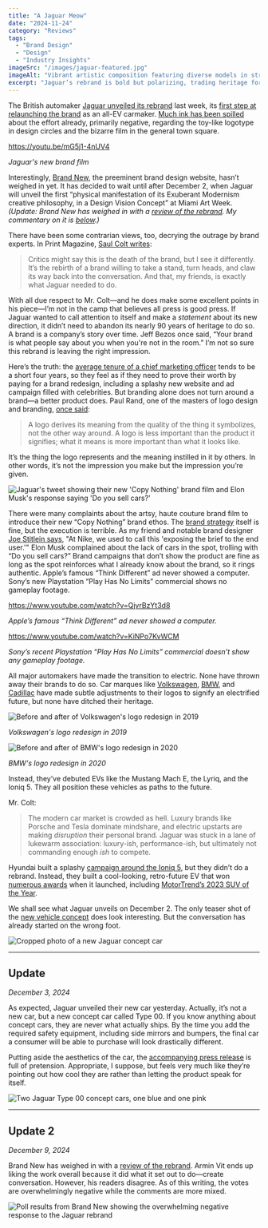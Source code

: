 ```yaml
---
title: "A Jaguar Meow"
date: "2024-11-24"
category: "Reviews"
tags:
  - "Brand Design"
  - "Design"
  - "Industry Insights"
imageSrc: "/images/jaguar-featured.jpg"
imageAlt: "Vibrant artistic composition featuring diverse models in striking, colorful fashion. The central figure is dressed in an elaborate orange-red gown, surrounded by models in bold outfits of pink, red, yellow, and orange tones. The background transitions between shades of orange and pink, with the word ‘JAGUAR’ displayed prominently in the center."
excerpt: "Jaguar’s rebrand is bold but polarizing, trading heritage for hype. In the race for EV dominance, a flashy logo and film won’t cut it—it’s the product that defines the brand. Let’s break down what this redesign gets right, and what it misses."
---
```

The British automaker [Jaguar unveiled its rebrand](https://media.jaguar.com/news/2024/11/fearless-exuberant-compelling-jaguar-reimagined-0) last week, its [first step at relaunching the brand](https://www.caranddriver.com/news/a62939000/jaguar-new-logos-brand-relaunch/) as an all-EV carmaker. [Much ink has been spilled](https://finance.yahoo.com/news/jaguar-exec-promises-team-not-135758168.html) about the effort already, primarily negative, regarding the toy-like logotype in design circles and the bizarre film in the general town square.

https://youtu.be/mG5j1-4nUV4

_Jaguar's new brand film_

Interestingly, [Brand New](https://www.underconsideration.com/brandnew), the preeminent brand design website, hasn’t weighed in yet. It has decided to wait until after December 2, when Jaguar will unveil the first “physical manifestation of its Exuberant Modernism creative philosophy, in a Design Vision Concept” at Miami Art Week. _(Update: Brand New has weighed in with a [review of the rebrand](https://www.underconsideration.com/brandnew/archives/new_logo_and_campaign_for_jaguar_done_in_house.php). My commentary on it is [below](#update-2).)_

There have been some contrarian views, too, decrying the outrage by brand experts. In Print Magazine, [Saul Colt writes](https://www.printmag.com/industry-perspectives/you-are-all-wrong-about-the-jaguar-rebrand/):

> Critics might say this is the death of the brand, but I see it differently. It’s the rebirth of a brand willing to take a stand, turn heads, and claw its way back into the conversation. And that, my friends, is exactly what Jaguar needed to do.

With all due respect to Mr. Colt—and he does make some excellent points in his piece—I’m not in the camp that believes all press is good press. If Jaguar wanted to call attention to itself and make a _statement_ about its new direction, it didn’t need to abandon its nearly 90 years of heritage to do so. A brand is a company’s story over time. Jeff Bezos once said, “Your brand is what people say about you when you're not in the room.” I’m not so sure this rebrand is leaving the right impression. 

Here’s the truth: the [average tenure of a chief marketing officer](https://www.marketingweek.com/cmo-tenure-falls/) tends to be a short four years, so they feel as if they need to prove their worth by paying for a brand redesign, including a splashy new website and ad campaign filled with celebrities. But branding alone does not turn around a brand—a better product does. Paul Rand, one of the masters of logo design and branding, [once said](https://www.paulrand.design/writing/articles/1991-logos-flags-and-escutcheons.html):

> A logo derives its meaning from the quality of the thing it symbolizes, not the other way around.
> A logo is less important than the product it signifies; what it means is more important than what it looks like.

It’s the thing the logo represents and the meaning instilled in it by others. In other words, it’s not the impression you make but the impression you’re given. 

<div class="not-prose relative">
  <div class="sm:pb-[75%] relative">
    <img 
      src="/images/jaguar-elon-musk-tweet.jpg" 
      alt="Jaguar's tweet showing their new 'Copy Nothing' brand film and Elon Musk's response saying 'Do you sell cars?'" 
    />
  </div>
</div>

There were many complaints about the artsy, haute couture brand film to introduce their new “Copy Nothing” brand ethos. The [brand strategy](/posts/what-is-brand-strategy) itself is fine, but the execution is terrible. As my friend and notable brand designer [Joe Stitlein says](https://www.threads.net/@stitz/post/DCnkEvGp6Zf?xmt=AQGz7NMyDaVCB9rQIri5VCFS26KoF_QJnZRgZP6nrJWblw), "At Nike, we used to call this 'exposing the brief to the end user.'" Elon Musk complained about the lack of cars in the spot, trolling with “Do you sell cars?” Brand campaigns that don’t show the product are fine as long as the spot reinforces what I already know about the brand, so it rings authentic. Apple’s famous “Think Different” ad never showed a computer. Sony’s new Playstation “Play Has No Limits” commercial shows no gameplay footage.

https://www.youtube.com/watch?v=QjvrBzYt3d8

_Apple’s famous “Think Different” ad never showed a computer._

https://www.youtube.com/watch?v=KiNPo7KvWCM

_Sony’s recent Playstation “Play Has No Limits” commercial doesn’t show any gameplay footage._

All major automakers have made the transition to electric. None have thrown away their brands to do so. Car marques like [Volkswagen](https://web.archive.org/web/20190917173231/https://www.volkswagen-newsroom.com/en/press-releases/volkswagen-unveils-new-brand-design-and-logo-5337), [BMW](https://www.bmw.com/en/automotive-life/bmw-logo-meaning-history1.html), and [Cadillac](https://www.underconsideration.com/brandnew/archives/new_logo_and_identity_for_cadillac_by_mother_design.php) have made subtle adjustments to their logos to signify an electrified future, but none have ditched their heritage.

![Before and after of Volkswagen's logo redesign in 2019](/images/jaguar-vw-logo.jpg)

_Volkswagen's logo redesign in 2019_

![Before and after of BMW's logo redesign in 2020](/images/jaguar-bmw-logo.jpg)

_BMW's logo redesign in 2020_

Instead, they’ve debuted EVs like the Mustang Mach E, the Lyriq, and the Ioniq 5. They all position these vehicles as paths to the future.

Mr. Colt:
> The modern car market is crowded as hell. Luxury brands like Porsche and Tesla dominate mindshare, and electric upstarts are making _disruption_ their personal brand. Jaguar was stuck in a lane of lukewarm association: luxury-ish, performance-ish, but ultimately not commanding enough _ish_ to compete.

Hyundai built a splashy [campaign around the Ioniq 5](https://www.hyundainews.com/en-us/releases/3494), but they didn’t do a rebrand. Instead, they built a cool-looking, retro-future EV that won [numerous awards](https://www.hyundai.com/worldwide/en/footer/corporate/awards/ioniq5) when it launched, including [MotorTrend’s 2023 SUV of the Year](https://www.motortrend.com/news/hyundai-ioniq-5-2023-suv-of-the-year/).

We shall see what Jaguar unveils on December 2. The only teaser shot of the [new vehicle concept](https://insideevs.com/news/741742/jaguar-preview-new-ev-miami/) does look interesting. But the conversation has already started on the wrong foot.

![Cropped photo of a new Jaguar concept car](/images/jaguar-teaser.jpg)

---

## Update

_December 3, 2024_

As expected, Jaguar unveiled their new car yesterday. Actually, it’s not a new car, but a new concept car called Type 00. If you know anything about concept cars, they are never what actually ships. By the time you add the required safety equipment, including side mirrors and bumpers, the final car a consumer will be able to purchase will look drastically different.

Putting aside the aesthetics of the car, the [accompanying press release](https://media.jaguar.com/en-us/news/2024/12/jaguar-unveils-type-00-unmistakable-unexpected-dramatic) is full of pretension. Appropriate, I suppose, but feels very much like they’re pointing out how cool they are rather than letting the product speak for itself.

![Two Jaguar Type 00 concept cars, one blue and one pink](/images/jaguar-type-00.png)

---

## <a id="update-2"></a>Update 2

_December 9, 2024_

Brand New has weighed in with a [review of the rebrand](https://www.underconsideration.com/brandnew/archives/new_logo_and_campaign_for_jaguar_done_in_house.php). Armin Vit ends up liking the work overall because it did what it set out to do—create conversation. However, his readers disagree. As of this writing, the votes are overwhelmingly negative while the comments are more mixed.

![Poll results from Brand New showing the overwhelming negative response to the Jaguar rebrand](/images/jaguar-brand-new-poll.png)